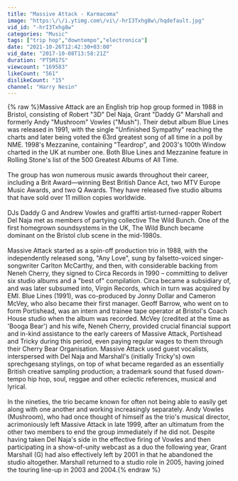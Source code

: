 ```yaml
---
title: "Massive Attack - Karmacoma"
image: "https:\/\/i.ytimg.com\/vi\/-hrI3Txhg8w\/hqdefault.jpg"
vid_id: "-hrI3Txhg8w"
categories: "Music"
tags: ["trip hop","downtempo","electronica"]
date: "2021-10-26T12:42:30+03:00"
vid_date: "2017-10-08T13:58:21Z"
duration: "PT5M17S"
viewcount: "169583"
likeCount: "561"
dislikeCount: "15"
channel: "Harry Nesin"
---
```

{% raw %}Massive Attack are an English trip hop group formed in 1988 in Bristol, consisting of Robert &quot;3D&quot; Del Naja, Grant &quot;Daddy G&quot; Marshall and formerly Andy &quot;Mushroom&quot; Vowles (&quot;Mush&quot;). Their debut album Blue Lines was released in 1991, with the single &quot;Unfinished Sympathy&quot; reaching the charts and later being voted the 63rd greatest song of all time in a poll by NME. 1998's Mezzanine, containing &quot;Teardrop&quot;, and 2003's 100th Window charted in the UK at number one. Both Blue Lines and Mezzanine feature in Rolling Stone's list of the 500 Greatest Albums of All Time.<br /><br />The group has won numerous music awards throughout their career, including a Brit Award—winning Best British Dance Act, two MTV Europe Music Awards, and two Q Awards. They have released five studio albums that have sold over 11 million copies worldwide.<br /><br />DJs Daddy G and Andrew Vowles and graffiti artist-turned-rapper Robert Del Naja met as members of partying collective The Wild Bunch. One of the first homegrown soundsystems in the UK, The Wild Bunch became dominant on the Bristol club scene in the mid-1980s.<br /><br />Massive Attack started as a spin-off production trio in 1988, with the independently released song, &quot;Any Love&quot;, sung by falsetto-voiced singer-songwriter Carlton McCarthy, and then, with considerable backing from Neneh Cherry, they signed to Circa Records in 1990 – committing to deliver six studio albums and a &quot;best of&quot; compilation. Circa became a subsidiary of, and was later subsumed into, Virgin Records, which in turn was acquired by EMI. Blue Lines (1991), was co-produced by Jonny Dollar and Cameron McVey, who also became their first manager. Geoff Barrow, who went on to form Portishead, was an intern and trainee tape operator at Bristol's Coach House studio when the album was recorded. McVey (credited at the time as 'Booga Bear') and his wife, Neneh Cherry, provided crucial financial support and in-kind assistance to the early careers of Massive Attack, Portishead and Tricky during this period, even paying regular wages to them through their Cherry Bear Organisation. Massive Attack used guest vocalists, interspersed with Del Naja and Marshall's (initially Tricky's) own sprechgesang stylings, on top of what became regarded as an essentially British creative sampling production; a trademark sound that fused down-tempo hip hop, soul, reggae and other eclectic references, musical and lyrical.<br /><br />In the nineties, the trio became known for often not being able to easily get along with one another and working increasingly separately. Andy Vowles (Mushroom), who had once thought of himself as the trio's musical director, acrimoniously left Massive Attack in late 1999, after an ultimatum from the other two members to end the group immediately if he did not. Despite having taken Del Naja's side in the effective firing of Vowles and then participating in a show-of-unity webcast as a duo the following year, Grant Marshall (G) had also effectively left by 2001 in that he abandoned the studio altogether. Marshall returned to a studio role in 2005, having joined the touring line-up in 2003 and 2004.{% endraw %}
